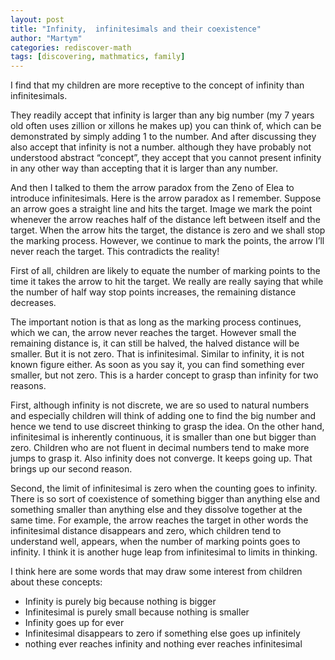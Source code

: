 ```yaml
---
layout: post
title: "Infinity,  infinitesimals and their coexistence"
author: "Martym"
categories: rediscover-math
tags: [discovering, mathmatics, family]
---
```



I find that my children are more receptive to the concept of infinity than infinitesimals.

They readily accept that infinity is larger than any big number (my 7 years old often uses zillion or xillons he makes up) you can think of, which can be demonstrated by simply adding 1 to the number. And after discussing they also accept that infinity is not a number. although they have probably not understood  abstract “concept”, they accept that you cannot present infinity in any other way than accepting that it is larger than any number.

And then I talked to them the arrow paradox from the Zeno of Elea to introduce infinitesimals. Here is the arrow paradox as I remember. Suppose an arrow goes a straight line and hits the target. Image we mark the point whenever the arrow reaches half of the distance left between itself and the target. When the arrow hits the target, the distance is zero and we shall stop the marking process. However, we continue to mark the points, the arrow I’ll never reach the target. This contradicts the reality!

First of all, children are likely to equate the number of marking points to the time it takes the arrow to hit the target. We really are really saying that while the number of half way stop points increases, the remaining distance decreases.

The important notion is that as long as the marking process continues, which we can, the arrow never reaches the target. However small the remaining distance is, it can still be halved, the halved distance will be smaller. But it is not zero. That is infinitesimal. Similar to infinity, it is not known figure either. As soon as you say it, you can find something ever smaller, but not zero. This is a harder concept to grasp than infinity for two reasons.

First, although infinity is not discrete, we are so used to natural numbers and especially children will think of adding one to find the big number and hence we tend to use discreet thinking to grasp the idea. On the other hand, infinitesimal is inherently continuous, it is smaller than one but bigger than zero. Children who are not fluent in decimal numbers tend to make more jumps to grasp it. Also infinity does not converge. It keeps going up. That brings up our second reason.

Second, the limit of infinitesimal is zero when the counting goes to infinity. There is so sort of coexistence of something bigger than anything else and something smaller than anything else and they dissolve together at the same time. For example, the arrow reaches the target in other words the infinitesimal distance disappears and zero, which children tend to understand well, appears, when the number of marking points goes to infinity. I think it is another huge leap from infinitesimal to limits in thinking.

I think here are some words that may draw some interest from children about these concepts:

- Infinity is purely big because nothing is bigger
- Infinitesimal is purely small because nothing is smaller
- Infinity goes up for ever
- Infinitesimal disappears to zero if something else goes up infinitely
- nothing ever reaches infinity and nothing ever reaches infinitesimal
